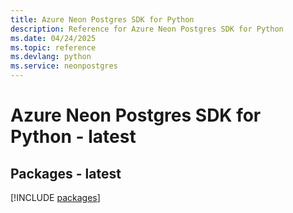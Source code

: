 ```yaml
---
title: Azure Neon Postgres SDK for Python
description: Reference for Azure Neon Postgres SDK for Python
ms.date: 04/24/2025
ms.topic: reference
ms.devlang: python
ms.service: neonpostgres
---
```

# Azure Neon Postgres SDK for Python - latest
## Packages - latest
[!INCLUDE [packages](neon-postgres-index.md)]